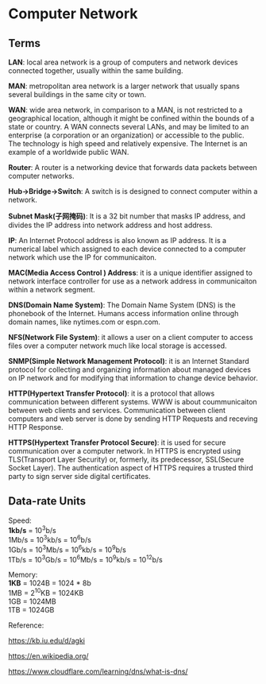 # Computer Network

## Terms

**LAN**: local area network is a group of computers and network devices connected together, usually within the same building.

**MAN**: metropolitan area network is a larger network that usually spans several buildings in the same city or town.

**WAN**: wide area network, in comparison to a MAN, is not restricted to a geographical location, although it might be confined within the bounds of a state or country. A WAN connects several LANs, and may be limited to an enterprise (a corporation or an organization) or accessible to the public. The technology is high speed and relatively expensive. The Internet is an example of a worldwide public WAN.

**Router**: A router is a networking device that forwards data packets between computer networks. 

**Hub->Bridge->Switch**: A switch is is designed to connect computer within a network.

**Subnet Mask(子网掩码)**: It is a 32 bit number that masks IP address, and divides the IP address into network address and host address. 

**IP**: An Internet Protocol address is also known as IP address. It is a numerical label which assigned to each device connected to a computer network which use the IP for communicaiton. 

**MAC(Media Access Control ) Address**: it is a unique identifier assigned to network interface controller for use as a network address in communicaiton within a network segment.

**DNS(Domain Name System)**: The Domain Name System (DNS) is the phonebook of the Internet. Humans access information online through domain names, like nytimes.com or espn.com. 

**NFS(Network File System)**: it allows a user on a client computer to access files over a computer network much like local storage is accessed. 

**SNMP(Simple Network Management Protocol)**: it is an Internet Standard protocol for collecting and organizing information about managed devices on IP network and for modifying that information to change device behavior. 

**HTTP(Hypertext Transfer Protocol)**: it is a protocol that allows communication between different systems. WWW is about coummunicaiton between web clients and services. Communication between client computers and web server is done by sending HTTP Requests and receving HTTP Response. 

**HTTPS(Hypertext Transfer Protocol Secure)**: it is used for secure communication over a computer network. In HTTPS is encrypted using TLS(Transport Layer Security) or, formerly, its predecessor, SSL(Secure Socket Layer). The authentication aspect of HTTPS requires a trusted third party to sign server side digital certificates.




## Data-rate Units

Speed:  
**1kb/s** = 10<sup>3</sup>b/s  
1Mb/s = 10<sup>3</sup>kb/s = 10<sup>6</sup>b/s  
1Gb/s = 10<sup>3</sup>Mb/s = 10<sup>6</sup>kb/s = 10<sup>9</sup>b/s  
1Tb/s = 10<sup>3</sup>Gb/s = 10<sup>6</sup>Mb/s = 10<sup>9</sup>kb/s = 10<sup>12</sup>b/s 

Memory:  
**1KB** = 1024B = 1024 * 8b   
1MB = 2<sup>10</sup>KB = 1024KB  
1GB = 1024MB  
1TB = 1024GB

Reference:

https://kb.iu.edu/d/agki

https://en.wikipedia.org/

https://www.cloudflare.com/learning/dns/what-is-dns/
